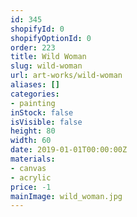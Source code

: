 ```yaml
---
id: 345
shopifyId: 0
shopifyOptionId: 0
order: 223
title: Wild Woman
slug: wild-woman
url: art-works/wild-woman
aliases: []
categories:
- painting
inStock: false
isVisible: false
height: 80
width: 60
date: 2019-01-01T00:00:00Z
materials:
- canvas
- acrylic
price: -1
mainImage: wild_woman.jpg
---
```

